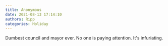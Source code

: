 ```yaml
---
title: Anonymous
date: 2021-08-13 17:14:10
authors: Ripp
categories: Holiday
---
```


 Dumbest council and mayor ever.  No one is paying attention. It's infuriating.